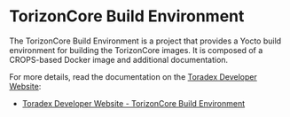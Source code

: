 # TorizonCore Build Environment #

The TorizonCore Build Environment is a project that provides a Yocto build environment for building the TorizonCore images. It is composed of a CROPS-based Docker image and additional documentation.

For more details, read the documentation on the [Toradex Developer Website](https://developer.toradex.com):

- [Toradex Developer Website - TorizonCore Build Environment](https://developer.toradex.com/knowledge-base/torizoncore-build-environment "TorizonCore Build Environment")
